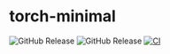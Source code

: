 # torch-minimal

![GitHub Release](https://img.shields.io/github/v/release/Glatzel/torch-minimal)
![GitHub Release](https://img.shields.io/github/v/release/pytorch/pytorch?label=pytorch)
[![CI](https://github.com/Glatzel/torch-minimal/actions/workflows/ci.yml/badge.svg?branch=main)](https://github.com/Glatzel/torch-minimal/actions/workflows/ci.yml)
